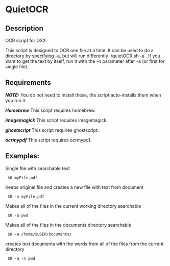 # QuietOCR

## Description

OCR script for OSX

This script is designed to OCR one file at a time. It can be used to do a directory by specifying -a, but will run differently ./quietOCR.sh -a <fullDirectoryPath>. If you want to get the text by itself, run it with the -n parameter after -a (or first for single file).

## Requirements

***NOTE:*** You do not need to install these, the script auto-installs them when you run it. 

***Homebrew***
This script requires homebrew. 

***imagemagick***
This script requires imagemagick. 

***ghostscript***
This script requires ghostscript. 

***ocrmypdf***
This script requires ocrmypdf. 

## Examples:

Single file with searchable text
 
     $0 myFile.pdf 
 
Keeps original file and creates a new file with text from document
     
     $0 -n myFile.pdf

Makes all of the files in the current working directory searchable

     $0 -a pwd
 
Makes all of the files in the documents directory searchable

     $0 -a /home/$USER/Documents/
 
creates text documents with the words from all of the files from the current directory

     $0 -a -n pwd
